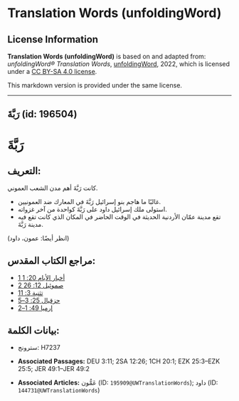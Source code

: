 # Translation Words (unfoldingWord)

## License Information

**Translation Words (unfoldingWord)** is based on and adapted from: _unfoldingWord® Translation Words_, [unfoldingWord](https://unfoldingword.org/utw), 2022, which is licensed under a [CC BY-SA 4.0 license](https://creativecommons.org/licenses/by-sa/4.0/legalcode.en).

This markdown version is provided under the same license.



--------------------------------

## رَبَّةَ (id: 196504)

رَبَّةَ
=======

التعريف:
--------

كانت رَبَّةَ أهم مدن الشعب العموني.

* غالبًا ما هاجم بنو إسرائيل رَبَّةَ في المعارك ضد العمونيين.
* استولى ملك إسرائيل داود على رَبَّةَ كواحدة من آخر غزواته.
* تقع مدينة عمّان الأردنية الحديثة في الوقت الحاضر في المكان الذي كانت تقع فيه مدينة رَبَّةَ.

(انظر أيضًا: عمون، داود)

مراجع الكتاب المقدس:
--------------------

* [1 أخبار الأيام 20: 1](https://ref.ly/1Chr20:1)
* [2 صموئيل 12: 26](https://ref.ly/2Sam12:26)
* [تثنية 3: 11](https://ref.ly/Deut3:11)
* [حزقيال 25: 3–5](https://ref.ly/Ezek25:3-Ezek25:5)
* [إرميا 49: 1–2](https://ref.ly/Jer49:1-Jer49:2)

بيانات الكلمة:
--------------

* سترونج: H7237

* **Associated Passages:** DEU 3:11; 2SA 12:26; 1CH 20:1; EZK 25:3–EZK 25:5; JER 49:1–JER 49:2
* **Associated Articles:** عَمُّون (ID: `195909@UWTranslationWords`); داود (ID: `144731@UWTranslationWords`)


